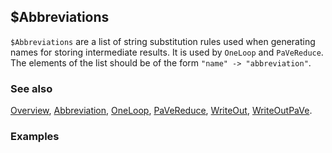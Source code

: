 ## $Abbreviations

`$Abbreviations` are a list of string substitution rules used when generating names for storing intermediate results. It is used by `OneLoop` and `PaVeReduce`. The elements of the list should be of the form `"name" -> "abbreviation"`.

### See also

[Overview](Extra/FeynCalc.md), [Abbreviation](Abbreviation.md), [OneLoop](OneLoop.md), [PaVeReduce](PaVeReduce.md), [WriteOut](WriteOut.md), [WriteOutPaVe](WriteOutPaVe.md).

### Examples